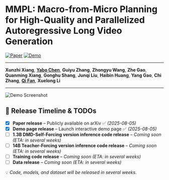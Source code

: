 # MMPL: Macro-from-Micro Planning for High-Quality and Parallelized Autoregressive Long Video Generation

[![Paper](https://img.shields.io/badge/Paper-arXiv%3A2508.03334-b31b1b.svg)](https://arxiv.org/abs/2508.03334)
[![Demo](https://img.shields.io/badge/Demo-Website-blue.svg)](https://nju-xunzhixiang.github.io/Anchor-Forcing-Page/)

---

**Xunzhi Xiang**, [**Yabo Chen**](https://scholar.google.com/citations?hl=zh-CN&user=6aHx1rgAAAAJ), **Guiyu Zhang**, **Zhongyu Wang**, **Zhe Gao**, **Quanming Xiang**, **Gonghu Shang**, **Junqi Liu**, **Haibin Huang**, **Yang Gao**, **Chi Zhang**, [**Qi Fan**](https://fanq15.github.io/), **Xuelong Li**

---

![Demo Screenshot](demo.png)

## 📌 Release Timeline & TODOs

- [x] **Paper release** – Publicly available on arXiv ✅ *(2025-08-05)*  
- [x] **Demo page release** – Launch interactive demo page ✅ *(2025-08-05)*  
- [ ] **1.3B DMD-Self-Forcing version inference code release** – *Coming soon* *(ETA: in several weeks)*  
- [ ] **14B Teacher-Forcing version inference code release** – *Coming soon* *(ETA: in several weeks)*  
- [ ] **Training code release** – *Coming soon* *(ETA: in several weeks)*  
- [ ] **Data release** – *Coming soon* *(ETA: in several weeks)*  

💡 *Code, models, and dataset will be released in several weeks.*
